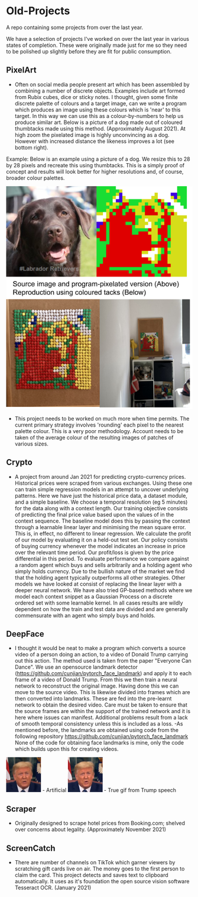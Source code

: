# Old-Projects
A repo containing some projects from over the last year.

We have a selection of projects I've worked on over the last year in various states of completion. These were originally made just for me so they need to be polished up slightly before they are fit for public consumption.

## PixelArt ## 
- Often on social media people present art which has been assembled by combining a number of discrete objects. Examples include art formed from Rubix cubes, dice or sticky notes. I thought, given some finite discrete palette of colours and a target image, can we write a program which produces an image using these colours which is 'near' to this target. In this way we can use this as a colour-by-numbers to help us produce similar art. Below is a picture of a dog made out of coloured thumbtacks made using this method. (Approximately August 2021). At high zoom the pixelated image is highly unconvincing as a dog. However with increased distance the likeness improves a lot (see bottom right).

Example: Below is an example using a picture of a dog. We resize this to 28 by 28 pixels and recreate this using thumbtacks. This is a simply proof of concept and results will look better for higher resolutions and, of course, broader colour palettes. 

![alt text](https://github.com/WToner/Old-Projects/blob/main/ThreeDogsPixels.png?raw=true)

- This project needs to be worked on much more when time permits. The current primary strategy involves 'rounding' each pixel to the nearest palette colour. This is a very poor methodology. Account needs to be taken of the average colour of the resulting images of patches of various sizes.

## Crypto ## 
- A project from around Jan 2021 for predicting crypto-currency prices. Historical prices were scraped from various exchanges. Using these one can train simple regression models in an attempt to uncover underlying patterns. Here we have just the historical price data, a dataset module, and a simple baseline. We choose a temporal resolution (eg 5 minutes) for the data along with a context length.  Our training objective consists of predicting the final price value based upon the values of in the context sequence. The baseline model does this by passing the context through a learnable linear layer and minimising the mean square error. This is, in effect, no different to linear regression. We calculate the profit of our model by evaluating it on a held-out test set. Our policy consists of buying currency whenever the model indicates an increase in price over the relevant time period. Our profit/loss is given by the price differential in this period. To evaluate performance we compare against a random agent which buys and sells arbitrarily and a holding agent who simply holds currency. Due to the bullish nature of the market we find that the holding agent typically outperforms all other strategies. Other models we have looked at consist of replacing the linear layer with a deeper neural network. We have also tried GP-based methods where we model each context snippet as a Gaussian Process on a discrete ordered set with some learnable kernel. In all cases results are wildly dependent on how the train and test data are divided and are generally commensurate with an agent who simply buys and holds.

## DeepFace ## 
- I thought it would be neat to make a program which converts a source video of a person doing an action, to a video of Donald Trump carrying out this action. The method used is taken from the paper "Everyone Can Dance". We use an opensource landmark detector (https://github.com/cunjian/pytorch_face_landmark) and apply it to each frame of a video of Donald Trump. From this we then train a neural network to reconstruct the original image. Having done this we can move to the source video. This is likewise divided into frames which are then converted into landmarks. These are fed into the pre-learnt network to obtain the desired video. Care must be taken to ensure that the source frames are within the support of the trained network and it is here where issues can manifest. Additional problems result from a lack of smooth temporal consistency unless this is included as a loss.
-As mentioned before, the landmarks are obtained using code from the following repository https://github.com/cunjian/pytorch_face_landmark None of the code for obtaining face landmarks is mine, only the code which builds upon this for creating videos.

![Alt Text](https://github.com/WToner/Old-Projects/blob/main/recon.gif) - Artificial 
![Alt Text](https://github.com/WToner/Old-Projects/blob/main/true.gif)  - True gif from Trump speech

## Scraper ##
- Originally designed to scrape hotel prices from Booking.com; shelved over concerns about legality. (Approximately November 2021)

## ScreenCatch ##
- There are number of channels on TikTok which garner viewers by scratching gift cards live on air. The money goes to the first person to claim the card. This project detects and saves text to clipboard automatically. It uses as it's foundation the open source vision software Tesseract OCR. (January 2021)




